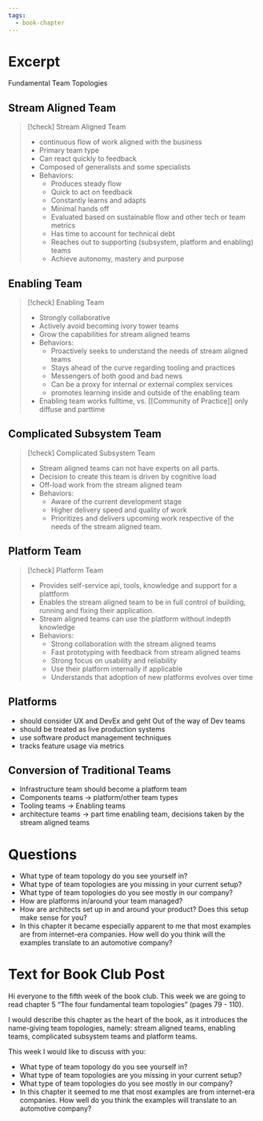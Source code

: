 ```yaml
---
tags:
  - book-chapter
---
```

# Excerpt

Fundamental Team Topologies

## Stream Aligned Team

> [!check] Stream Aligned Team
> - continuous flow of work aligned with the business
> - Primary team type
> - Can react quickly to feedback
> - Composed of generalists and some specialists
> - Behaviors:
> 	- Produces steady flow
> 	- Quick to act on feedback
> 	- Constantly learns and adapts
> 	- Minimal hands off
> 	- Evaluated based on sustainable flow and other tech or team metrics
> 	- Has time to account for technical debt
> 	- Reaches out to supporting (subsystem, platform and enabling) teams
> 	- Achieve autonomy, mastery and purpose

## Enabling Team

> [!check] Enabling Team
>  - Strongly collaborative
>  - Actively avoid becoming ivory tower teams
>  - Grow the capabilities for stream aligned teams
>  - Behaviors:
> 	 - Proactively seeks to understand the needs of stream aligned teams
> 	 - Stays ahead of the curve regarding tooling and practices
> 	 - Messengers of both good and bad news
> 	 - Can be a proxy for internal or external complex services
> 	 - promotes learning inside and outside of the enabling team
>  - Enabling team works fulltime, vs. [[Community of Practice]] only diffuse and parttime

## Complicated Subsystem Team

> [!check] Complicated Subsystem Team
> - Stream aligned teams can not have experts on all parts.
> - Decision to create this team is driven by cognitive load
> - Off-load work from the stream aligned team
> - Behaviors:
> 	- Aware of the current development stage
> 	- Higher delivery speed and quality of work
> 	- Prioritizes and delivers upcoming work respective of the needs of the stream aligned team.

## Platform Team

> [!check] Platform Team
> - Provides self-service api, tools, knowledge and support for a plattform
> - Enables the stream aligned team to be in full control of building, running and fixing their application.
> - Stream aligned teams can use the platform without indepth knowledge
> - Behaviors:
> 	- Strong collaboration with the stream aligned teams
> 	- Fast prototyping with feedback from stream aligned teams
> 	- Strong focus on usability and reliability
> 	- Use their platform internally if applicable
> 	- Understands that adoption of new platforms evolves over time

## Platforms

- should consider UX and DevEx and geht Out of the way of Dev teams
- should be treated as live production systems
- use software product management techniques
- tracks feature usage via metrics

## Conversion of Traditional Teams

- Infrastructure team should become a platform team
- Components teams -> platform/other team types
- Tooling teams -> Enabling teams
- architecture teams -> part time enabling team, decisions taken by the stream aligned teams

# Questions

- What type of team topology do you see yourself in?
- What type of team topologies are you missing in your current setup?
- What type of team topologies do you see mostly in our company?
- How are platforms in/around your team managed?
- How are architects set up in and around your product? Does this setup make sense for you?
- In this chapter it became especially apparent to me that most examples are from internet-era companies. How well do you think will the examples translate to an automotive company?

# Text for Book Club Post

Hi everyone to the fifth week of the book club. This week we are going to read chapter 5 “The four fundamental team topologies” (pages 79 - 110).

I would describe this chapter as the heart of the book, as it introduces the name-giving team topologies, namely: stream aligned teams, enabling teams, complicated subsystem teams and platform teams.

This week I would like to discuss with you:

- What type of team topology do you see yourself in?
- What type of team topologies are you missing in your current setup?
- What type of team topologies do you see mostly in our company?
- In this chapter it seemed to me that most examples are from internet-era companies. How well do you think the examples will translate to an automotive company?
